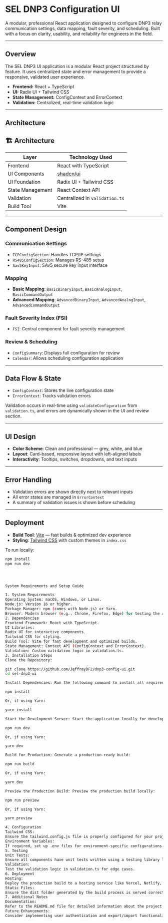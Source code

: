 # SEL DNP3 Configuration UI

A modular, professional React application designed to configure DNP3 relay communication settings, data mapping, fault severity, and scheduling. Built with a focus on clarity, usability, and reliability for engineers in the field.

---

## Overview

The SEL DNP3 UI application is a modular React project structured by feature. It uses centralized state and error management to provide a responsive, validated user experience.

- **Frontend:** React + TypeScript
- **UI:** Radix UI + Tailwind CSS
- **State Management:** ConfigContext and ErrorContext
- **Validation:** Centralized, real-time validation logic

---

## Architecture

## 🏗️ Architecture

| Layer            | Technology Used                               |
|------------------|------------------------------------------------|
| Frontend         | React with TypeScript                          |
| UI Components    | [shadcn/ui](https://ui.shadcn.com)             |
| UI Foundation    | Radix UI + Tailwind CSS                        |
| State Management | React Context API                              |
| Validation       | Centralized in `validation.ts`                 |
| Build Tool       | Vite                                           |

---

## Component Design

### Communication Settings
- `TCPConfigSection`: Handles TCP/IP settings
- `RS485ConfigSection`: Manages RS-485 setup
- `Sav5KeyInput`: SAv5 secure key input interface

### Mapping
- **Basic Mapping**: `BasicBinaryInput`, `BasicAnalogInput`, `BasicCommandOutput`
- **Advanced Mapping**: `AdvancedBinaryInput`, `AdvancedAnalogInput`, `AdvancedCommandOutput`

### Fault Severity Index (FSI)
- `FSI`: Central component for fault severity management

### Review & Scheduling
- `ConfigSummary`: Displays full configuration for review
- `Calendar`: Allows scheduling configuration application

---

## Data Flow & State

- `ConfigContext`: Stores the live configuration state
- `ErrorContext`: Tracks validation errors

Validation occurs in real-time using `validateConfiguration` from `validation.ts`, and errors are dynamically shown in the UI and review section.

---

## UI Design

- **Color Scheme**: Clean and professional — grey, white, and blue
- **Layout**: Card-based, responsive layout with left-aligned labels
- **Interactivity**: Tooltips, switches, dropdowns, and text inputs

---

## Error Handling

- Validation errors are shown directly next to relevant inputs
- All error states are managed in `ErrorContext`
- A summary of validation issues is shown before scheduling

---

## Deployment

- **Build Tool**: [Vite](https://vitejs.dev) — fast builds & optimized dev experience
- **Styling**: [Tailwind CSS](https://tailwindcss.com) with custom themes in `index.css`

To run locally:
```bash
npm install
npm run dev




System Requirements and Setup Guide

1. System Requirements
Operating System: macOS, Windows, or Linux.
Node.js: Version 16 or higher.
Package Manager: npm (comes with Node.js) or Yarn.
Browser: Modern browser (e.g., Chrome, Firefox, Edge) for testing the application.
2. Dependencies
Frontend Framework: React with TypeScript.
UI Libraries:
Radix UI for interactive components.
Tailwind CSS for styling.
Build Tool: Vite for fast development and optimized builds.
State Management: Context API (ConfigContext and ErrorContext).
Validation: Custom validation logic in validation.ts.
3. Installation Steps
Clone the Repository:

git clone https://github.com/JeffreyDF2/dnp3-config-ui.git
cd sel-dnp3-ui

Install Dependencies: Run the following command to install all required dependencies:

npm install

Or, if using Yarn:

yarn install

Start the Development Server: Start the application locally for development:

npm run dev

Or, if using Yarn:

yarn dev

Build for Production: Generate a production-ready build:

npm run build

Or, if using Yarn:

yarn dev

Preview the Production Build: Preview the production build locally:

npm run preview

Or, if using Yarn:

yarn preview

4. Configuration
Tailwind CSS:
Ensure the tailwind.config.js file is properly configured for your project.
Environment Variables:
If required, set up .env files for environment-specific configurations.
5. Testing
Unit Tests:
Ensure all components have unit tests written using a testing library like Jest or React Testing Library.
Validation:
Test the validation logic in validation.ts for edge cases.
6. Deployment
Hosting:
Deploy the production build to a hosting service like Vercel, Netlify, or AWS.
Static Files:
Ensure the dist folder generated by the build process is served correctly.
7. Additional Notes
Documentation:
Refer to the README.md file for detailed information about the project structure and components.
Future Enhancements:
Consider implementing user authentication and export/import functionality for configurations.